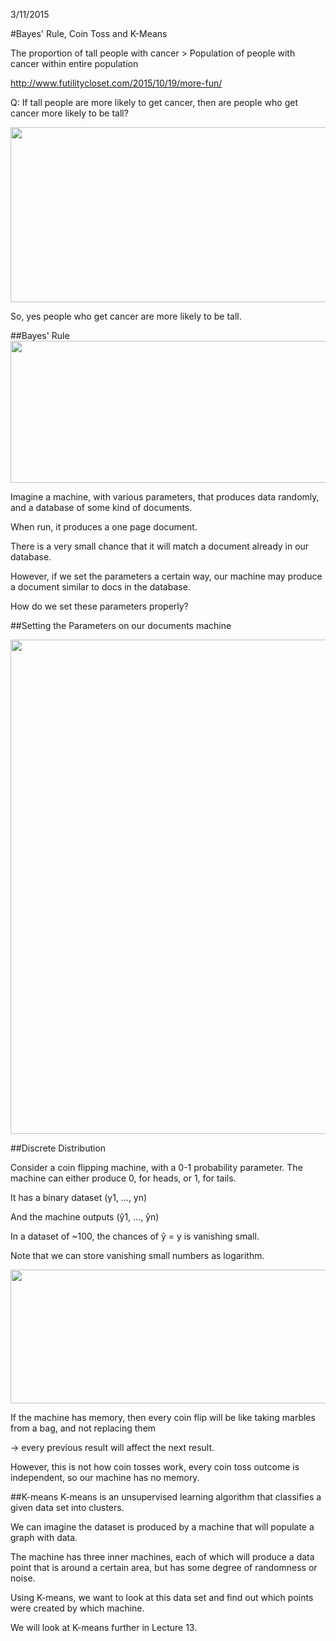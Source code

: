 3/11/2015

#Bayes' Rule, Coin Toss and K-Means

The proportion of tall people with cancer > Population of people with cancer within entire population

http://www.futilitycloset.com/2015/10/19/more-fun/

Q: If tall people are more likely to get cancer, then are people who get cancer more likely to be tall?

<a href="url"><img src="https://raw.githubusercontent.com/barak/mu-cs401-f2015/0c97806b39f09dd012d666c71538601be86cb2fd/images/lecture-17/Cancer-problem.png" height = "280" width = "598"></a>

So, yes people who get cancer are more likely to be tall.

##Bayes' Rule
<a href="url"><img src="https://raw.githubusercontent.com/barak/mu-cs401-f2015/0c97806b39f09dd012d666c71538601be86cb2fd/images/lecture-17/Bayes-rule.png" height = "227" width = "607"></a>

Imagine a machine, with various parameters, that produces data randomly, and a database of some kind of documents.

When run, it produces a one page document. 

There is a very small chance that it will match a document already in our database.

However, if we set the parameters a certain way, our machine may produce a document similar to docs in the database.

How do we set these parameters properly?

##Setting the Parameters on our documents machine

<a href="url"><img src="https://raw.githubusercontent.com/barak/mu-cs401-f2015/0c97806b39f09dd012d666c71538601be86cb2fd/images/lecture-17/Coins.png" height = "791" width = "1144"></a>

##Discrete Distribution

Consider a coin flipping machine, with a 0-1 probability parameter.
The machine can either produce 0, for heads, or 1, for tails.

It has a binary dataset (y1, ..., yn)

And the machine outputs (ŷ1, ..., ŷn)

In a dataset of ~100, the chances of ŷ = y is vanishing small.

Note that we can store vanishing small numbers as logarithm.

<a href="url"><img src="https://raw.githubusercontent.com/barak/mu-cs401-f2015/0c97806b39f09dd012d666c71538601be86cb2fd/images/lecture-17/bernoulli.png" height = "214" width = "702"></a>

If the machine has memory, then every coin flip will be like taking marbles from a bag, and not replacing them 

-> every previous result will affect the next result.

However, this is not how coin tosses work, every coin toss outcome is independent, so our machine has no memory.

##K-means
K-means is an unsupervised learning algorithm that classifies a given data set into clusters.

We can imagine the dataset is produced by a machine that will populate a graph with data.

The machine has three inner machines, each of which will produce a data point that is around a certain area, but has some degree of randomness or noise.

Using K-means, we want to look at this data set and find out which points were created by which machine.

We will look at K-means further in Lecture 13.
